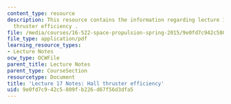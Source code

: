 ```yaml
---
content_type: resource
description: This resource contains the information regarding lecture 17 notes hall
  thruster efficiency .
file: /media/courses/16-522-space-propulsion-spring-2015/9e0fd7c942c5809fb226d67f56d3dfa5_MIT16_522S15_Lecture17.pdf
file_type: application/pdf
learning_resource_types:
- Lecture Notes
ocw_type: OCWFile
parent_title: Lecture Notes
parent_type: CourseSection
resourcetype: Document
title: 'Lecture 17 Notes: Hall thruster efficiency'
uid: 9e0fd7c9-42c5-809f-b226-d67f56d3dfa5
---
```

